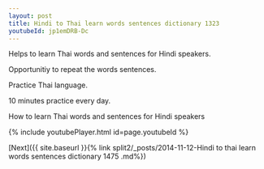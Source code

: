 ```yaml
---
layout: post
title: Hindi to Thai learn words sentences dictionary 1323 
youtubeId: jp1emDRB-Dc
---
```

 
 
Helps to learn Thai words and sentences for Hindi speakers.

Opportunitiy to repeat the words sentences. 

Practice Thai language. 
 
10 minutes practice every day. 
 
How to learn Thai words and sentences for Hindi speakers 
 
{% include youtubePlayer.html id=page.youtubeId %}
 
 
[Next]({{ site.baseurl }}{% link  split2/_posts/2014-11-12-Hindi to thai learn words sentences dictionary 1475 .md%})
 
